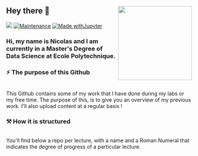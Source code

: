 ## Hey there :wave: <img align='right' src='https://media.giphy.com/media/bcKmIWkUMCjVm/giphy.gif' width='200"'>
![](https://visitor-badge.glitch.me/badge?page_id=nicolasbsn.nicolasbsn)
[![Maintenance](https://img.shields.io/badge/Maintained%3F-yes-green.svg)](https://GitHub.com/Naereen/StrapDown.js/graphs/commit-activity)
[![Made withJupyter](https://img.shields.io/badge/Made%20with-Jupyter-orange?style=for-the-badge&logo=Jupyter)](https://jupyter.org/try)
<br />

### Hi, my name is Nicolas and I am currently in a Master's Degree of Data Science at Ecole Polytechnique.

### ⚡️ The purpose of this Github
<br />
This Github contains some of my work that I have done during my labs or my free time. The purpose of this, is to give you an overview of my previous work. I'll also upload content at a regular basis !

### ⚒️ How it is structured
<br />
You'll find below a repo per lecture, with a name and a Roman Numeral that indicates the degree of progress of a particular lecture.
